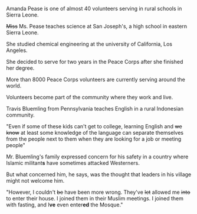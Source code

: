 Amanda Pease is one of almost 40 volunteers serving in rural schools in Sierra Leone.

~~Miss~~ Ms. Pease teaches science at San Joseph's, a high school in eastern Sierra Leone.

She studied chemical engineering at the university of California, Los Angeles.

She decided to serve for two years in the Peace Corps after she finished her degree.

More than 8000 Peace Corps volunteers are currently serving around the world.

Volunteers become part of the community where they work and live.

Travis Bluemling from Pennsylvania teaches English in a rural Indonesian community.

"Even if some of these kids can't get to college, learning English and ~~we know~~ at least some knowledge of the language can separate themselves from the people next to them when they are looking for a job or meeting people"

Mr. Bluemling's family expressed concern for his safety in a country where Islamic militant**s** have sometimes attacked Westerners.

But what concerned him, he says, was the thought that leaders in his village might not welcome him.

"However, I couldn't ~~be~~ have been more wrong. They've ~~let~~ allowed me ~~into~~ to enter their house. I joined them in their Muslim meetings. I joined them with fasting, and I**ve** even enter**ed** the Mosque."
